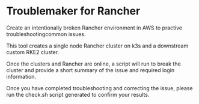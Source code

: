 # Troublemaker for Rancher

Create an intentionally broken Rancher environment in AWS to practive troubleshootingcommon issues.

This tool creates a single node Rancher cluster on k3s and a downstream custom RKE2 cluster.

Once the clusters and Rancher are online, a script will run to break the cluster and provide a short summary of the issue and required login information.

Once you have completed troubleshooting and correcting the issue, please run the check.sh script generated to confirm your results.
